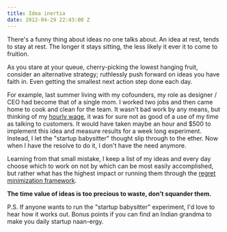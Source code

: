 ```yaml
---
title: Idea inertia
date: 2012-04-29 22:43:00 Z
---
```


There's a funny thing about ideas no one talks about. An idea at rest, tends to stay at rest. The longer it stays sitting, the less likely it ever it to come to fruition. 

As you stare at your queue, cherry-picking the lowest hanging fruit, consider an alternative strategy; ruthlessly push forward on ideas you have faith in. Even getting the smallest next action step done each day.

For example, last summer living with my cofounders, my role as designer / CEO had become that of a single mom. I worked two jobs and then came home to cook and clean for the team. It wasn't bad work by any means, but thinking of my [hourly wage](http://ninjasandrobots.com/a-startup-founder-s-hourly-rate), it was for sure not as good of a use of my time as talking to customers. It would have taken maybe an hour and $500 to implement this idea and measure results for a week long experiment. Instead, I let the "startup babysitter" thought slip through to the ether. Now when I have the resolve to do it, I don't have the need anymore.

Learning from that small mistake, I keep a list of my ideas and every day choose which to work on not by which can be most easily accomplished, but rather what has the highest impact or running them through the [regret minimization framework](http://www.youtube.com/watch?feature=player_embedded&v=jwG_qR6XmDQ). 

**The time value of ideas is too precious to waste, don't squander them.**

P.S. If anyone wants to run the "startup babysitter" experiment, I'd love to hear how it works out. Bonus points if you can find an Indian grandma to make you daily startup naan-ergy.

